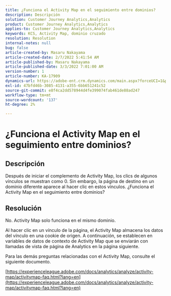 ```yaml
---
title: ¿Funciona el Activity Map en el seguimiento entre dominios?
description: Descripción
solution: Customer Journey Analytics,Analytics
product: Customer Journey Analytics,Analytics
applies-to: Customer Journey Analytics,Analytics
keywords: KCS, Activity Map, dominio cruzado
resolution: Resolution
internal-notes: null
bug: false
article-created-by: Masaru Nakayama
article-created-date: 2/7/2022 5:41:54 AM
article-published-by: Masaru Nakayama
article-published-date: 3/3/2022 7:01:00 AM
version-number: 1
article-number: KA-17909
dynamics-url: https://adobe-ent.crm.dynamics.com/main.aspx?forceUCI=1&pagetype=entityrecord&etn=knowledgearticle&id=a7d676a3-d887-ec11-93b0-002248083412
exl-id: 47bfd46b-3085-4131-a355-6bb651241c52
source-git-commit: e8f4ca2dd578944d4fe399074fab461de88ad247
workflow-type: tm+mt
source-wordcount: '137'
ht-degree: 2%

---
```


# ¿Funciona el Activity Map en el seguimiento entre dominios?

## Descripción

Después de iniciar el complemento de Activity Map, los clics de algunos vínculos se muestran como 0. Sin embargo, la página de destino en un dominio diferente aparece al hacer clic en estos vínculos. ¿Funciona el Activity Map en el seguimiento entre dominios?

## Resolución


No. Activity Map solo funciona en el mismo dominio.

Al hacer clic en un vínculo de la página, el Activity Map almacena los datos del vínculo en una cookie de origen. A continuación, se establecen en variables de datos de contexto de Activity Map que se enviarán con llamadas de vista de página de Analytics en la página siguiente.

Para las demás preguntas relacionadas con el Activity Map, consulte el siguiente documento.

[https://experienceleague.adobe.com/docs/analytics/analyze/activity-map/activitymap-faq.html?lang=en](https://experienceleague.adobe.com/docs/analytics/analyze/activity-map/activitymap-faq.html?lang=en)

